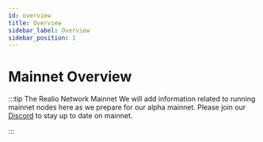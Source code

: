 ```yaml
---
id: overview
title: Overview
sidebar_label: Overview
sidebar_position: 1
---
```


# Mainnet Overview

:::tip The Realio Network Mainnet 
We will add information related to running mainnet nodes here as we prepare for our alpha mainnet. Please join our [Discord](https://discord.gg/BUtSwwUF) to stay up to date on mainnet.  

:::


